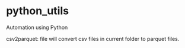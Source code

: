 # python_utils
Automation using Python

csv2parquet: file will convert csv files in current folder to parquet files.
